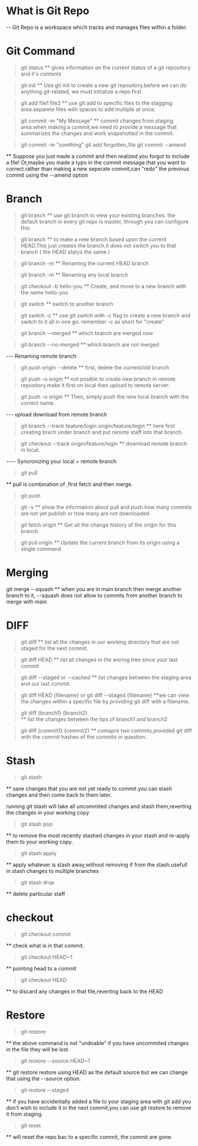 ﻿# What is Git Repo
-- Git Repo is a workspace which tracks and manages files within a folder.

# Git Command

> git status
  ** gives information on the current status of a git repository and it's contents
  
> git init 
  ** Use git init to create a new git repository.before we can do anything git-related, we must initialize a repo first.
  
> git add file1 file2
  ** use git add to specific files to the stagging area.separete files with spaces to add multiple at once.
  
> git commit -m "My Message"
  ** commit changes from staging area.when making a commit,we need to provide a message that summarizes the changes and work snapshotted in the commit.
  
> git commit -m "somthing"
> git add forgotten_file
> git commit --amend

  ** Suppose you just made a commit and then realized you forgot to include a file! Or,maybe you made a typo in the commit message that you want to correct.rather than making a new seperate commit,can "redo" the previous commit using the --amend option
  
  
# Branch  

> git branch
** use git branch to view your existing branches. the default branch in every git repo is master, through you can configure this.  
  
> git branch <branch-name> 
** to make a new branch based upon the current HEAD.This just creates the branch.it does not switch you to that branch ( the HEAD statys the same ) 
  
> git branch -m <new-name>
** Renaming the current HEAD branch

> git branch -m <old-name> <new-name>
** Renaming any local branch 

> git checkout -b  hello-you
** Create, and move to a new branch with the name hello-you

> git  switch <branch-name>
** switch to another branch

> git switch -c <branch-name>
** use git switch with -c flag to create a new branch and switch to it all in one go. remember -c as short for "create"

> git branch --merged
** which branch are merged now

> git branch --no-merged
** which branch are not merged

--- Renaming remote branch
> git push origin --delete <old-name>
** first, delete the current/old branch

> git push -u origin <local-branch>
** not posible to create new branch in remote repository.make it first on local then upload to remote server.


> git push -u origin <new-name>
** Then, simply push the new local branch with the correct name.

--- upload download from remote branch

> git branch --track feature/login origin/feature/login
** here first creating brach under branch and put remote staff into that branch.

> git checkout --track origin/feature/login
** download remote branch in local. 

---- Syncronizing your local + remote branch
> git pull

** pull is combination of ,first fetch and then merge.
> git push

> git -v 
** show the information about pull and push.how many commits are not yet publish or how many are not downloaded.
  
> git fetch origin
** Get all the change history of the origin for this branch  
  
> git pull origin
** Update the current branch from its origin using a single command
  
# Merging

git merge --squash <branch-name>
** when you are in main branch then merge another branch to it, --squash  does not allow to commits from another branch to merge with main 

# DIFF

> git diff 
** list all the changes in our working directory that are not staged for the next commit.

> git diff HEAD
** list all changes in the woring tree since your last commit

> git diff --staged or --cached
** list changes between the staging area and our last commit.

> git diff HEAD {filename} or git diff --staged {filename}
**we can view the changes within a specific file by providing git diff with a filename.

> git diff {branch1} {branch2}  
** list the changes between the tips of branch1 and branch2

> git diff {commit1} {commit2}
** comapre two commits,provided git diff with the commit hashes of the commits in question.


# Stash

> git stash

** save changes that you are not yet ready to commit.you can stash changes and then come back to them later.

running git stash will take all uncommited changes and stash them,reverting the changes in your working copy

> git stash pop

** to remove the most recently stashed changes in your stash and re-apply them to your working copy.

> git stash apply 

** apply whatever is stash away,without removing if from the stash.usefull in stash changes to multiple branches

> git stash drop <stash-id>

** delete particular staff

# checkout

> git checkout commit <commit-id>

** check what is in that commit.

> git checkout HEAD~1

** pointing head to a commit

> git checkout HEAD <filename> 

** to discard any changes in that file,reverting back to the HEAD

# Restore

> git restore <file-name>

** the above command is not "undoable" if you have uncommited changes in the file they will be lost.

> git restore --source HEAD~1 <file-name> 

** git restore <file-name> restore using HEAD as the default source but we can change that using the --source option.

> git restore --staged <file-name>

** if you have accidentally added a file to your staging area with git add you don't wish to include it in the next commit,you can use git restore to remove it from staging.

> git reset <commit-hash> 

** will reset the repo bac to a specific commit, the commit are gone. 
 
 









  
  
  